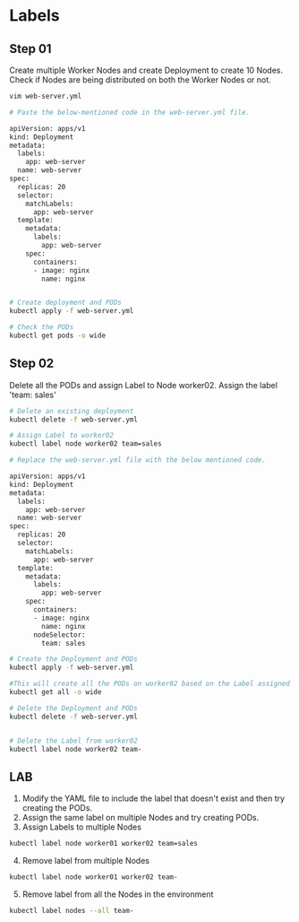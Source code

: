 # Labels

## Step 01
Create multiple Worker Nodes and create Deployment to create 10 Nodes. Check if Nodes are being distributed on both the Worker Nodes or not.

```sh
vim web-server.yml

# Paste the below-mentioned code in the web-server.yml file.

apiVersion: apps/v1
kind: Deployment
metadata:
  labels:
    app: web-server
  name: web-server
spec:
  replicas: 20
  selector:
    matchLabels:
      app: web-server
  template:
    metadata:
      labels:
        app: web-server
    spec:
      containers:
      - image: nginx
        name: nginx


# Create deployment and PODs
kubectl apply -f web-server.yml

# Check the PODs
kubectl get pods -o wide

```

## Step 02

Delete all the PODs and assign Label to Node worker02. Assign the label 'team: sales'

```sh
# Delete an existing deployment
kubectl delete -f web-server.yml

# Assign Label to worker02
kubectl label node worker02 team=sales

# Replace the web-server.yml file with the below mentioned code.

apiVersion: apps/v1
kind: Deployment
metadata:
  labels:
    app: web-server
  name: web-server
spec:
  replicas: 20
  selector:
    matchLabels:
      app: web-server
  template:
    metadata:
      labels:
        app: web-server
    spec:
      containers:
      - image: nginx
        name: nginx
      nodeSelector:
        team: sales

# Create the Deployment and PODs
kubectl apply -f web-server.yml

#This will create all the PODs on worker02 based on the Label assigned to worker02. Verify the PODs created
kubectl get all -o wide

# Delete the Deployment and PODs
kubectl delete -f web-server.yml


# Delete the Label from worker02
kubectl label node worker02 team-

```

## LAB

1. Modify the YAML file to include the label that doesn't exist and then try creating the PODs.
2. Assign the same label on multiple Nodes and try creating PODs.
3. Assign Labels to multiple Nodes
```sh
kubectl label node worker01 worker02 team=sales
```
4. Remove label from multiple Nodes
```sh
kubectl label node worker01 worker02 team-
```

5. Remove label from all the Nodes in the environment
```sh
kubectl label nodes --all team-
```
